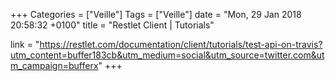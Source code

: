 +++
Categories = ["Veille"]
Tags = ["Veille"]
date = "Mon, 29 Jan 2018 20:58:32 +0100"
title = "Restlet Client | Tutorials"

link = "https://restlet.com/documentation/client/tutorials/test-api-on-travis?utm_content=buffer183cb&utm_medium=social&utm_source=twitter.com&utm_campaign=bufferx"
+++
